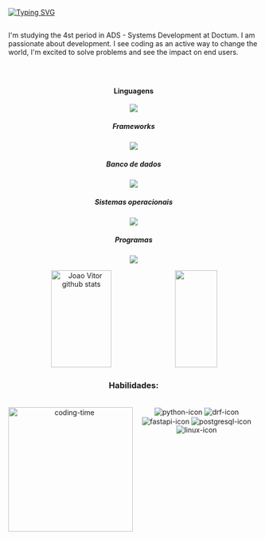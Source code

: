 
[![Typing SVG](https://readme-typing-svg.herokuapp.com/?color=7FFFD4&size=35&center=true&vCenter=true&width=1000&lines=HELLO,+My+name+is+João+Cesar;I'm+24+years+old;I'm+from+Brazil;I+am+currently+studying+Systems+Development;Be+Welcome!+:%29)](https://git.io/typing-svg) 
##

<p>I'm studying the 4st period in ADS - Systems Development at Doctum. I am passionate about development. I see coding as an active way to change the world, I'm excited to solve problems and see the impact on end users.</p>

</br>

##


<h4 align="center">Linguagens</h4>
<p align="center">
  <a href='https://skillicons.dev'>
    <img src='https://skillicons.dev/icons?i=html,css,js,python,php,cs,c'/>
  </a>

<h5 align="center">Frameworks</h4>
<p align="center">
  <a href='https://skillicons.dev'>
    <img src='https://skillicons.dev/icons?i=django,tailwind,net'/>
  </a>
 
<h5 align="center">Banco de dados</h4>
<p align="center">
  <a href='https://skillicons.dev'>
    <img src='https://skillicons.dev/icons?i=mysql,sqlite,postgres'/>
  </a>

   <h5 align="center">Sistemas operacionais</h4>
<p align="center">
  <a href='https://skillicons.dev'>
    <img src='https://skillicons.dev/icons?i=linux,windows,apple'/>
  </a>

 <h5 align="center">Programas</h4>
<p align="center">
  <a href='https://skillicons.dev'>
    <img src='https://skillicons.dev/icons?i=vscode,postman'/>
  </a>


<div align="center">  
  <img width="49%" height="195px" src="https://github-readme-stats.vercel.app/api?username=joaocesarz&show_icons=true&count_private=true&hide_border=true&title_color=FFFAFA&icon_color=7FFFD4&text_color=c9d1d9&bg_color=0D0D0D" alt="Joao Vitor github stats" /> 
  <img width="41%" height="195px" src="https://github-readme-stats.vercel.app/api/top-langs/?username=joaocesarz&layout=compact&hide_border=true&title_color=FFFAFA&text_color=7FFFD3&bg_color=0D0D0D" />

### Habilidades:
<div style="display: inline_block"><br>
  <img align="left" height="250" alt="coding-time" src="code.gif">
  <img align= "center" alt="python-icon" src="https://img.shields.io/badge/Python-07436e?style=for-the-badge&logo=python&logoColor=yellow">
  <img align= "center" alt="drf-icon" src="https://img.shields.io/badge/Django%20REST%20Framework-802D2D?style=for-the-badge&logo=django&logoColor=white">
  <img align= "center" alt="fastapi-icon" src="https://img.shields.io/badge/FastAPI-254B33?style=for-the-badge&logo=fastapi&logoColor=white">
  <img align="center" alt="postgresql-icon" src="https://img.shields.io/badge/PostgreSQL-316192?style=for-the-badge&logo=postgresql&logoColor=white">
  <img align= "center" alt="linux-icon" src="https://img.shields.io/badge/Linux-black?style=for-the-badge&logo=linux&logoColor=white">
</div>

##
##

